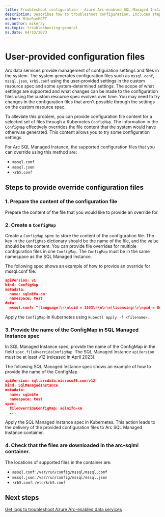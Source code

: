 ```yaml
---
title: Troubleshoot configuration - Azure Arc-enabled SQL Managed Instance
description: Describes how to troubleshoot configuration. Includes steps to provide configuration files for Azure Arc-enabled SQL Managed Instance Azure Arc-enabled data services
author: MikeRayMSFT
ms.author: mikeray
ms.topic: troubleshooting-general 
ms.date: 04/10/2023
---
```


# User-provided configuration files

Arc data services provide management of configuration settings and files in the system. The system generates configuration files such as `mssql.conf`, `mssql.json`, `krb5.conf` using the user-provided settings in the custom resource spec and some system-determined settings. The scope of what settings are supported and what changes can be made to the configuration files using the custom resource spec evolves over time. You may need to try changes in the configuration files that aren't possible through the settings on the custom resource spec.

To alleviate this problem, you can provide configuration file content for a selected set of files through a Kubernetes `ConfigMap`. The information in the `ConfigMap` effectively overrides the file content that the system would have otherwise generated. This content allows you to try some configuration settings.

For Arc SQL Managed Instance, the supported configuration files that you can override using this method are:

- `mssql.conf`
- `mssql.json`
- `krb5.conf`

## Steps to provide override configuration files

### 1. Prepare the content of the configuration file

Prepare the content of the file that you would like to provide an override for.

### 2. Create a `ConfigMap`

Create a `ConfigMap` spec to store the content of the configuration file. The key in the `ConfigMap` dictionary should be the name of the file, and the value should be the content.
You can provide file overrides for multiple configuration files in one `ConfigMap`.
The `ConfigMap` must be in the same namespace as the SQL Managed Instance.

The following spec shows an example of how to provide an override for mssql.conf file:

```json
apiVersion: v1
kind: ConfigMap
metadata:
  name: sqlmifo-cm
  namespace: test
data:
  mssql.conf: "[language]\r\nlcid = 1033\r\n\r\n[licensing]\r\npid = GeneralPurpose\r\n\r\n[network]\r\nforceencryption = 0\r\ntlscert = /var/run/secrets/managed/certificates/mssql/mssql-certificate.pem\r\ntlsciphers = ECDHE-ECDSA-AES128-GCM-SHA256:ECDHE-ECDSA-AES256-GCM-SHA384:ECDHE-RSA-AES128-GCM-SHA256:ECDHE-RSA-AES256-GCM-SHA384:ECDHE-ECDSA-AES128-SHA256:ECDHE-ECDSA-AES256-SHA384:ECDHE-RSA-AES128-SHA256:ECDHE-RSA-AES256-SHA384\r\ntlskey = /var/run/secrets/managed/certificates/mssql/mssql-privatekey.pem\r\ntlsprotocols = 1.2\r\n\r\n[sqlagent]\r\nenabled = False\r\n\r\n[telemetry]\r\ncustomerfeedback = false\r\n\r\n"
```

Apply the `ConfigMap` in Kubernetes using `kubectl apply -f <filename>`.

### 3. Provide the name of the ConfigMap in SQL Managed Instance spec

In SQL Managed Instance spec, provide the name of the ConfigMap in the field `spec.fileOverrideConfigMap`.
The SQL Managed Instance `apiVersion` must be at least v12 (released in April 2023).

The following SQL Managed Instance spec shows an example of how to provide the name of the ConfigMap.

```json
apiVersion: sql.arcdata.microsoft.com/v12
kind: SqlManagedInstance
metadata:
  name: sqlmifo
  namespace: test
spec:
  fileOverrideConfigMap: sqlmifo-cm
  ...
```

Apply the SQL Managed Instance spec in Kubernetes. This action leads to the delivery of the provided configuration files to Arc SQL Managed Instance container.

### 4. Check that the files are downloaded in the arc-sqlmi container.

The locations of supported files in the container are:

- `mssql.conf`: `/var/run/config/mssql/mssql.conf`
- `mssql.json`: `/var/run/config/mssql/mssql.json`
- `krb5.conf`: `/etc/krb5.conf`


## Next steps

[Get logs to troubleshoot Azure Arc-enabled data services](troubleshooting-get-logs.md)